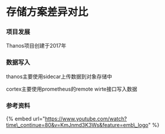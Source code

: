 # 存储方案差异对比

### 项目发展

Thanos项目创建于2017年

### 数据写入

thanos主要使用sidecar上传数据到对象存储中

cortex主要使用prometheus的remote wirte接口写入数据

### 参考资料

{% embed url="https://www.youtube.com/watch?time\_continue=80&v=KmJnmd3K3Ws&feature=emb\_logo" %}



